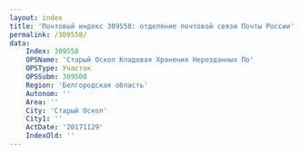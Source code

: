 ```yaml
---
layout: index
title: 'Почтовый индекс 309558: отделение почтовой связи Почты России'
permalink: /309558/
data:
    Index: 309558
    OPSName: 'Старый Оскол Кладовая Хранения Нерозданных По'
    OPSType: Участок
    OPSSubm: 309500
    Region: 'Белгородская область'
    Autonom: ''
    Area: ''
    City: 'Старый Оскол'
    City1: ''
    ActDate: '20171129'
    IndexOld: ''
---
```

